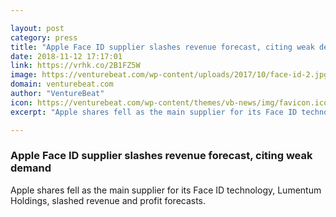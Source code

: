 ```yaml
---

layout: post
category: press
title: "Apple Face ID supplier slashes revenue forecast, citing weak demand"
date: 2018-11-12 17:17:01
link: https://vrhk.co/2B1FZ5W
image: https://venturebeat.com/wp-content/uploads/2017/10/face-id-2.jpg?fit=1200%2C696&strip=all
domain: venturebeat.com
author: "VentureBeat"
icon: https://venturebeat.com/wp-content/themes/vb-news/img/favicon.ico
excerpt: "Apple shares fell as the main supplier for its Face ID technology, Lumentum Holdings, slashed revenue and profit forecasts."

---
```


### Apple Face ID supplier slashes revenue forecast, citing weak demand

Apple shares fell as the main supplier for its Face ID technology, Lumentum Holdings, slashed revenue and profit forecasts.
